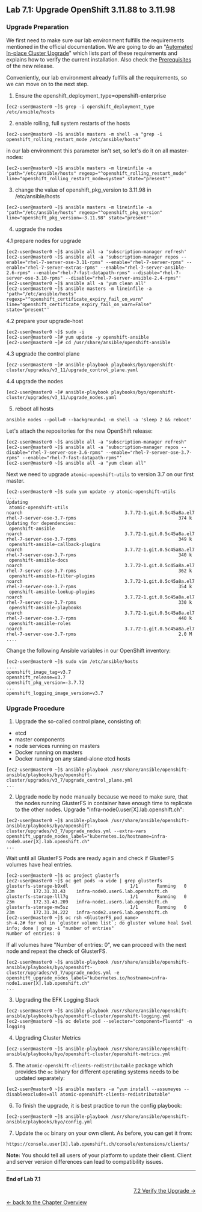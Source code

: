 ## Lab 7.1: Upgrade OpenShift 3.11.88 to 3.11.98

### Upgrade Preparation

We first need to make sure our lab environment fulfills the requirements mentioned in the official documentation. We are going to do an "[Automated In-place Cluster Upgrade](https://docs.openshift.com/container-platform/3.11/upgrading/automated_upgrades.html)" which lists part of these requirements and explains how to verify the current installation. Also check the [Prerequisites](https://docs.openshift.com/container-platform/3.11/install/prerequisites.html#install-config-install-prerequisites) of the new release.

Conveniently, our lab environment already fulfills all the requirements, so we can move on to the next step. 

1. Ensure the openshift_deployment_type=openshift-enterprise
```
[ec2-user@master0 ~]$ grep -i openshift_deployment_type /etc/ansible/hosts
```

2. enable rolling, full system restarts of the hosts
```
[ec2-user@master0 ~]$ ansible masters -m shell -a "grep -i openshift_rolling_restart_mode /etc/ansible/hosts"
```
in our lab environment this parameter isn't set, so let's do it on all master-nodes:
```
[ec2-user@master0 ~]$ ansible masters -m lineinfile -a 'path="/etc/ansible/hosts" regexp="^openshift_rolling_restart_mode" line="openshift_rolling_restart_mode=system" state="present"'
```
3. change the value of openshift_pkg_version to 3.11.98 in /etc/ansible/hosts
```
[ec2-user@master0 ~]$ ansible masters -m lineinfile -a 'path="/etc/ansible/hosts" regexp="^openshift_pkg_version" line="openshift_pkg_version=-3.11.98" state="present"'
```
4. upgrade the nodes

4.1 prepare nodes for upgrade
```
[ec2-user@master0 ~]$ ansible all -a 'subscription-manager refresh'
[ec2-user@master0 ~]$ ansible all -a 'subscription-manager repos --enable="rhel-7-server-ose-3.11-rpms" --enable="rhel-7-server-rpms" --enable="rhel-7-server-extras-rpms" --enable="rhel-7-server-ansible-2.6-rpms" --enable="rhel-7-fast-datapath-rpms" --disable="rhel-7-server-ose-3.10-rpms" --disable="rhel-7-server-ansible-2.4-rpms"' 
[ec2-user@master0 ~]$ ansible all -a 'yum clean all'
[ec2-user@master0 ~]$ ansible masters -m lineinfile -a 'path="/etc/ansible/hosts" regexp="^openshift_certificate_expiry_fail_on_warn" line="openshift_certificate_expiry_fail_on_warn=False" state="present"'
```
4.2 prepare your upgrade-host 
```
[ec2-user@master0 ~]$ sudo -i
[ec2-user@master0 ~]# yum update -y openshift-ansible
[ec2-user@master0 ~]# cd /usr/share/ansible/openshift-ansible
```

4.3 upgrade the control plane
```
[ec2-user@master0 ~]# ansible-playbook playbooks/byo/openshift-cluster/upgrades/v3_11/upgrade_control_plane.yaml
```

4.4 upgrade the nodes
```
[ec2-user@master0 ~]# ansible-playbook playbooks/byo/openshift-cluster/upgrades/v3_11/upgrade_nodes.yaml
```
5. reboot all hosts
```
ansible nodes --poll=0 --background=1 -m shell -a 'sleep 2 && reboot'
```

Let's attach the repositories for the new OpenShift release:
```
[ec2-user@master0 ~]$ ansible all -a "subscription-manager refresh"
[ec2-user@master0 ~]$ ansible all -a 'subscription-manager repos --disable="rhel-7-server-ose-3.6-rpms" --enable="rhel-7-server-ose-3.7-rpms" --enable="rhel-7-fast-datapath-rpms"'
[ec2-user@master0 ~]$ ansible all -a "yum clean all"
```

Next we need to upgrade `atomic-openshift-utils` to version 3.7 on our first master.
```
[ec2-user@master0 ~]$ sudo yum update -y atomic-openshift-utils
....
Updating
 atomic-openshift-utils                                                  noarch                                      3.7.72-1.git.0.5c45a8a.el7                                         rhel-7-server-ose-3.7-rpms                                      374 k
Updating for dependencies:
 openshift-ansible                                                       noarch                                      3.7.72-1.git.0.5c45a8a.el7                                         rhel-7-server-ose-3.7-rpms                                      349 k
 openshift-ansible-callback-plugins                                      noarch                                      3.7.72-1.git.0.5c45a8a.el7                                         rhel-7-server-ose-3.7-rpms                                      340 k
 openshift-ansible-docs                                                  noarch                                      3.7.72-1.git.0.5c45a8a.el7                                         rhel-7-server-ose-3.7-rpms                                      362 k
 openshift-ansible-filter-plugins                                        noarch                                      3.7.72-1.git.0.5c45a8a.el7                                         rhel-7-server-ose-3.7-rpms                                      354 k
 openshift-ansible-lookup-plugins                                        noarch                                      3.7.72-1.git.0.5c45a8a.el7                                         rhel-7-server-ose-3.7-rpms                                      330 k
 openshift-ansible-playbooks                                             noarch                                      3.7.72-1.git.0.5c45a8a.el7                                         rhel-7-server-ose-3.7-rpms                                      440 k
 openshift-ansible-roles                                                 noarch                                      3.7.72-1.git.0.5c45a8a.el7                                         rhel-7-server-ose-3.7-rpms                                      2.0 M
....
```

Change the following Ansible variables in our OpenShift inventory:
```
[ec2-user@master0 ~]$ sudo vim /etc/ansible/hosts
....
openshift_image_tag=v3.7
openshift_release=v3.7
openshift_pkg_version=-3.7.72
...
openshift_logging_image_version=v3.7
```
### Upgrade Procedure

1. Upgrade the so-called control plane, consisting of:
  - etcd
  - master components
  - node services running on masters
  - Docker running on masters
  - Docker running on any stand-alone etcd hosts

```
[ec2-user@master0 ~]$ ansible-playbook /usr/share/ansible/openshift-ansible/playbooks/byo/openshift-cluster/upgrades/v3_7/upgrade_control_plane.yml
...
```
2. Upgrade node by node manually because we need to make sure, that the nodes running GlusterFS in container have enough time to replicate to the other nodes.
Upgrade "infra-node0.user[X].lab.openshift.ch":
```
[ec2-user@master0 ~]$ ansible-playbook /usr/share/ansible/openshift-ansible/playbooks/byo/openshift-cluster/upgrades/v3_7/upgrade_nodes.yml --extra-vars openshift_upgrade_nodes_label="kubernetes.io/hostname=infra-node0.user[X].lab.openshift.ch"
...
```

Wait until all GlusterFS Pods are ready again and check if GlusterFS volumes have heal entries.
```
[ec2-user@master0 ~]$ oc project glusterfs
[ec2-user@master0 ~]$ oc get pods -o wide | grep glusterfs
glusterfs-storage-b9xdl                       1/1       Running   0          23m       172.31.33.43    infra-node0.user6.lab.openshift.ch
glusterfs-storage-lll7g                       1/1       Running   0          23m       172.31.43.209   infra-node1.user6.lab.openshift.ch
glusterfs-storage-mw5sz                       1/1       Running   0          23m       172.31.34.222   infra-node2.user6.lab.openshift.ch
[ec2-user@master0 ~]$ oc rsh <GlusterFS_pod_name>
sh-4.2# for vol in `gluster volume list`; do gluster volume heal $vol info; done | grep -i "number of entries"
Number of entries: 0
```

If all volumes have "Number of entries: 0", we can proceed with the next node and repeat the check of GlusterFS.

```
[ec2-user@master0 ~]$ ansible-playbook /usr/share/ansible/openshift-ansible/playbooks/byo/openshift-cluster/upgrades/v3_7/upgrade_nodes.yml -e openshift_upgrade_nodes_label="kubernetes.io/hostname=infra-node1.user[X].lab.openshift.ch"
...
```
3. Upgrading the EFK Logging Stack
```
[ec2-user@master0 ~]$ ansible-playbook /usr/share/ansible/openshift-ansible/playbooks/byo/openshift-cluster/openshift-logging.yml
[ec2-user@master0 ~]$ oc delete pod --selector="component=fluentd" -n logging
```

4. Upgrading Cluster Metrics
```
[ec2-user@master0 ~]$ ansible-playbook /usr/share/ansible/openshift-ansible/playbooks/byo/openshift-cluster/openshift-metrics.yml
```

5. The `atomic-openshift-clients-redistributable` package which provides the `oc` binary for different operating systems needs to be updated separately:
```
[ec2-user@master0 ~]$ ansible masters -a "yum install --assumeyes --disableexcludes=all atomic-openshift-clients-redistributable"
```

6. To finish the upgrade, it is best practice to run the config playbook:
```
[ec2-user@master0 ~]$ ansible-playbook /usr/share/ansible/openshift-ansible/playbooks/byo/config.yml
```

7. Update the `oc` binary on your own client. As before, you can get it from:
```
https://console.user[X].lab.openshift.ch/console/extensions/clients/
```

**Note:** You should tell all users of your platform to update their client. Client and server version differences can lead to compatibility issues.

---

**End of Lab 7.1**

<p width="100px" align="right"><a href="72_upgrade_verification.md">7.2 Verify the Upgrade →</a></p>

[← back to the Chapter Overview](70_upgrade.md)
